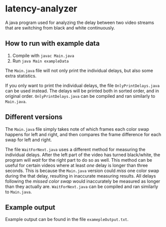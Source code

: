 # latency-analyzer
A java program used for analyzing the delay between two video streams that are switching from black and white continuously.

## How to run with example data
1. Compile with `javac Main.java`
2. Run `java Main exampleData`

The `Main.java` file will not only print the individual delays, but also some extra statistics.

If you only want to print the individual delays, the file `OnlyPrintDelays.java` can be used instead. The delays will be printed both in sorted order, and in original order. `OnlyPrintDelays.java` can be compiled and ran similarly to `Main.java`.

## Different versions

The `Main.java` file simply takes note of which frames each color swap happens for left and right, and then compares the frame difference for each swap for left and right.

The file `WaitForNext.java` uses a different method for measuring the individual delays. After the left part of the video has turned black/white, the program will *wait* for the right part to do so as well. This method can be useful for certain videos where at least *one* delay is longer than three seconds. This is because the `Main.java` version could *miss* one color swap during the that delay, resulting in inaccurate measuring results. All delays following the *missed color swap* would inaccurately be measured as longer than they actually are. `WaitForNext.java` can be compiled and ran similarly to `Main.java`.

## Example output
Example output can be found in the file `examepleOutput.txt`.
